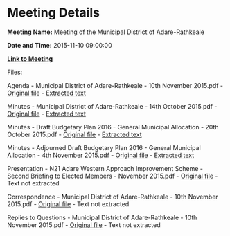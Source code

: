 # Meeting Details

**Meeting Name:** Meeting of the Municipal District of Adare-Rathkeale

**Date and Time:** 2015-11-10 09:00:00

**[Link to Meeting](https://www.limerick.ie/council/whats-on/meeting-municipal-district-adare-rathkeale-2)**

Files: 

Agenda - Municipal District of Adare-Rathkeale - 10th November 2015.pdf - [Original file](https://www.limerick.ie/sites/default/files/media/documents/2017-06/Agenda%20-%20Municipal%20District%20of%20Adare-Rathkeale%20-%2010th%20November%202015.pdf) - [Extracted text](./Agenda%20-%20Municipal%20District%20of%20Adare-Rathkeale%20-%2010th%20November%202015.md)

Minutes - Municipal District of Adare-Rathkeale - 14th October 2015.pdf - [Original file](https://www.limerick.ie/sites/default/files/media/documents/2017-06/Minutes%20-%20Municipal%20District%20of%20Adare-Rathkeale%20-%2014th%20October%202015.pdf) - [Extracted text](./Minutes%20-%20Municipal%20District%20of%20Adare-Rathkeale%20-%2014th%20October%202015.md)

Minutes - Draft Budgetary Plan 2016 - General Municipal Allocation - 20th October 2015.pdf - [Original file](https://www.limerick.ie/sites/default/files/media/documents/2017-06/Minutes%20-%20Draft%20Budgetary%20Plan%202016%20-%20General%20Municipal%20Allocation%20-%2020th%20October%202015.pdf) - [Extracted text](./Minutes%20-%20Draft%20Budgetary%20Plan%202016%20-%20General%20Municipal%20Allocation%20-%2020th%20October%202015.md)

Minutes - Adjourned Draft Budgetary Plan 2016 - General Municipal Allocation - 4th November 2015.pdf - [Original file](https://www.limerick.ie/sites/default/files/media/documents/2017-06/Minutes%20-%20Adjourned%20Draft%20Budgetary%20Plan%202016%20-%20General%20Municipal%20Allocation%20-%204th%20November%202015.pdf) - [Extracted text](./Minutes%20-%20Adjourned%20Draft%20Budgetary%20Plan%202016%20-%20General%20Municipal%20Allocation%20-%204th%20November%202015.md)

Presentation - N21 Adare Western Approach Improvement Scheme - Second Briefing to Elected Members - November 2015.pdf - [Original file](https://www.limerick.ie/sites/default/files/media/documents/2017-06/Presentation%20-%20N21%20Adare%20Western%20Approach%20Improvement%20Scheme.pdf) - Text not extracted

Correspondence - Municipal District of Adare-Rathkeale - 10th November 2015.pdf - [Original file](https://www.limerick.ie/sites/default/files/media/documents/2017-06/Correspondence%20-%20Municipal%20District%20of%20Adare-Rathkeale%20-%2010th%20November%202015.pdf) - Text not extracted

Replies to Questions - Municipal District of Adare-Rathkeale - 10th November 2015.pdf - [Original file](https://www.limerick.ie/sites/default/files/media/documents/2017-06/Replies%20to%20Questions%20-%20Municipal%20District%20of%20Adare-Rathkeale%20-%2010th%20November%202015.pdf) - Text not extracted

